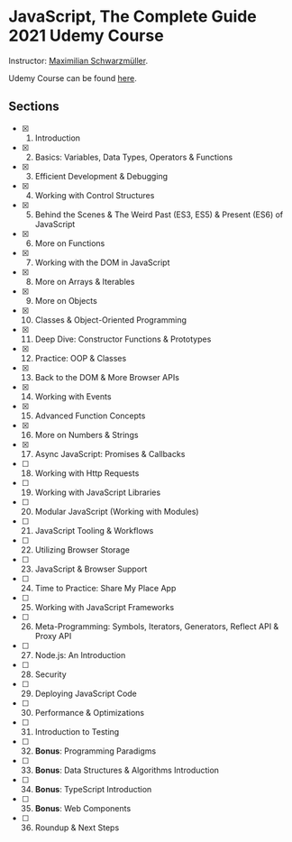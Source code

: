 # JavaScript, The Complete Guide 2021 Udemy Course

Instructor: [Maximilian Schwarzmüller][1].

Udemy Course can be found [here][2].

## Sections

- [x] 1. Introduction
- [x] 2. Basics: Variables, Data Types, Operators & Functions
- [x] 3. Efficient Development & Debugging
- [x] 4. Working with Control Structures
- [x] 5. Behind the Scenes & The Weird Past (ES3, ES5) & Present (ES6) of JavaScript
- [x] 6. More on Functions
- [x] 7. Working with the DOM in JavaScript
- [x] 8. More on Arrays & Iterables
- [x] 9. More on Objects
- [x] 10. Classes & Object-Oriented Programming
- [x] 11. Deep Dive: Constructor Functions & Prototypes
- [x] 12. Practice: OOP & Classes
- [x] 13. Back to the DOM & More Browser APIs
- [x] 14. Working with Events
- [x] 15. Advanced Function Concepts
- [x] 16. More on Numbers & Strings
- [x] 17. Async JavaScript: Promises & Callbacks
- [ ] 18. Working with Http Requests
- [ ] 19. Working with JavaScript Libraries
- [ ] 20. Modular JavaScript (Working with Modules)
- [ ] 21. JavaScript Tooling & Workflows
- [ ] 22. Utilizing Browser Storage
- [ ] 23. JavaScript & Browser Support
- [ ] 24. Time to Practice: Share My Place App
- [ ] 25. Working with JavaScript Frameworks
- [ ] 26. Meta-Programming: Symbols, Iterators, Generators, Reflect API & Proxy API
- [ ] 27. Node.js: An Introduction
- [ ] 28. Security
- [ ] 29. Deploying JavaScript Code
- [ ] 30. Performance & Optimizations
- [ ] 31. Introduction to Testing
- [ ] 32. **Bonus**: Programming Paradigms
- [ ] 33. **Bonus**: Data Structures & Algorithms Introduction
- [ ] 34. **Bonus**: TypeScript Introduction
- [ ] 35. **Bonus**: Web Components
- [ ] 36. Roundup & Next Steps

[1]: https://www.udemy.com/user/maximilian-schwarzmuller/
[2]: https://www.udemy.com/course/javascript-the-complete-guide-2020-beginner-advanced/
